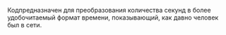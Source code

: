 Кодпредназначен для преобразования количества секунд в более удобочитаемый формат времени, показывающий, как давно человек был в сети. 
